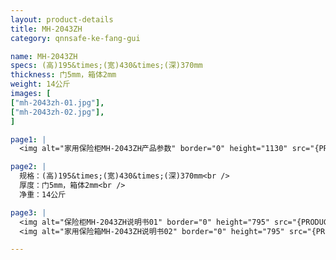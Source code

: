 ```yaml
---
layout: product-details
title: MH-2043ZH
category: qnnsafe-ke-fang-gui

name: MH-2043ZH
specs: (高)195&times;(宽)430&times;(深)370mm
thickness: 门5mm，箱体2mm
weight: 14公斤
images: [
["mh-2043zh-01.jpg"],
["mh-2043zh-02.jpg"],
]

page1: |
  <img alt="家用保险柜MH-2043ZH产品参数" border="0" height="1130" src="{PRODUCT_IMAGES}twcps1.jpg" width="538" />

page2: |
  规格：(高)195&times;(宽)430&times;(深)370mm<br />
  厚度：门5mm，箱体2mm<br />
  净重：14公斤

page3: |
  <img alt="保险柜MH-2043ZH说明书01" border="0" height="795" src="{PRODUCT_IMAGES}mi-2045mg2045-sm01.jpg" width="538" /><br />
  <img alt="家用保险箱MH-2043ZH说明书02" border="0" height="795" src="{PRODUCT_IMAGES}mi-2045mg2045-sm02.jpg" width="538" />

---
```

